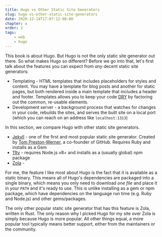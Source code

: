 ```yaml
---
title: Hugo vs Other Static Site Generators
slug: hugo-vs-other-static-site-generators
date: 2020-12-14T17:07:12-08:00
chapter: a
order: 2
tags:
    - web
    - hugo
---
```


This book is about Hugo. But Hugo is not the only static site generator out there. So what makes Hugo so different? Before we go into that, let's first talk about the features you can expect from _any_ decent static site generators:

- Templating - HTML templates that includes placeholders for styles and content. You may have a template for blog posts and another for static pages, but both rendered inside a main template that includes a header and footer.
  Templates allows you to keep your code [DRY](https://en.wikipedia.org/wiki/Don%27t_repeat_yourself) by factoring out the common, re-usable elements.
- Development server - a background process that watches for changes in your code, rebuilds the sites, and serves the built site on a local port (which you can reach on an address like `localhost:1313`)

In this section, we compare Hugo with other static site generators.

- [Jekyll](https://jekyllrb.com/) - one of the first and most popular static site generator. Created by [Tom Preston-Werner](https://tom.preston-werner.com/), a co-founder of GitHub. Requires Ruby and installs as a Gem
- [11ty](https://www.11ty.dev/) - requires Node.js v8+ and installs as a (usually global) npm package
- [Zola]() - 

For me, the feature I like most about Hugo is the fact that it is available as a static binary. This means all of Hugo's dependencies are packaged into a single binary, which means you only need to download _one file_ and place it in your `PATH` and it's ready to use. This is unlike installing as a gem or npm package, which have dependencies on the language run time (e.g. Ruby and Node.js) and other gems/packages.

The only other popular static site generator that has this feature is Zola, written in Rust. The only reason why I picked Hugo for my site over Zola is simply because Hugo is more popular. All other things equal, a more popular tool typically means better support, either from the maintainers or the community.
